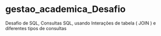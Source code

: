 # gestao_academica_Desafio
Desafio de SQL, Consultas SQL, usando Interações de tabela ( JOIN ) e diferentes tipos de consultas
